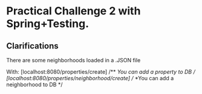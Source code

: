 # Practical Challenge 2 with Spring+Testing.

## Clarifications

There are some neighborhoods loaded in a .JSON file

With:
[localhost:8080/properties/create]
/**
*You can add a property to DB
*/
[localhost:8080/properties/neighborhood/create]
/**
*You can add a neighborhood to DB
*/

